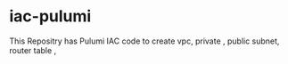 # iac-pulumi


This Repositry has Pulumi IAC code to create vpc, private , public subnet, router table , 